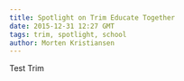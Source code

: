 ```yaml
---
title: Spotlight on Trim Educate Together
date: 2015-12-31 12:27 GMT
tags: trim, spotlight, school
author: Morten Kristiansen
---
```


Test Trim
